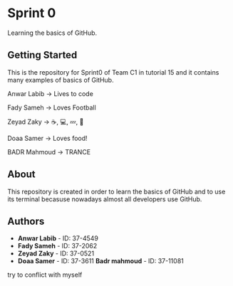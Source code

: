 ﻿# Sprint 0

Learning the basics of GitHub.
## Getting Started
This is the repository for Sprint0 of Team C1 in tutorial 15 and it contains many examples of basics of GitHub.

Anwar Labib -> Lives to code

Fady Sameh -> Loves Football

Zeyad Zaky -> ☕, 💻, 💤,  🔁

Doaa Samer -> Loves food!

BADR Mahmoud -> TRANCE

## About
This repository is created in order to learn the basics of GitHub and to use its terminal becasuse nowadays almost all developers use GitHub.
## Authors
* **Anwar Labib** - ID: 37-4549
* **Fady Sameh** - ID: 37-2062
* **Zeyad Zaky** - ID: 37-0521
* **Doaa Samer** - ID: 37-3611
 **Badr mahmoud** - ID: 37-11081


try to conflict with myself
